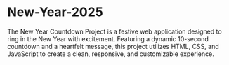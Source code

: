 # New-Year-2025
The New Year Countdown Project is a festive web application designed to ring in the New Year with excitement. Featuring a dynamic 10-second countdown and a heartfelt message, this project utilizes HTML, CSS, and JavaScript to create a clean, responsive, and customizable experience.
